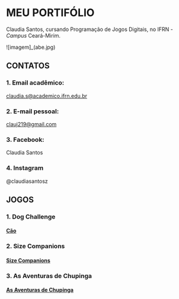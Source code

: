 # MEU PORTIFÓLIO 

Claudia Santos, cursando Programação de Jogos Digitais, no IFRN - _Campus_ Ceará-Mirim.

![imagem]_(abe.jpg)


## CONTATOS

### 1. Email acadêmico: 

<a href = " claudia.s@academico.ifrn.edu.br " target="_blank"> claudia.s@academico.ifrn.edu.br </a> 


### 2. E-mail pessoal: 

clauj219@gmail.com

### 3. Facebook: 

Claudia Santos

### 4. Instagram

@claudiasantosz

## JOGOS

### 1. Dog Challenge

#### <a href = " https://ruanaffff.github.io/CAOZINHOGUB/ " target="_blank"> Cão </a> 

### 2. Size Companions

#### <a href = " https://danilo25.github.io/SizeCompanions2/ " target="_blank"> Size Companions </a> 

### 3. As Aventuras de Chupinga

#### <a href = " https://ruanaffff.github.io/Chupinga/ " target="_blank"> As Aventuras de Chupinga  </a> 




